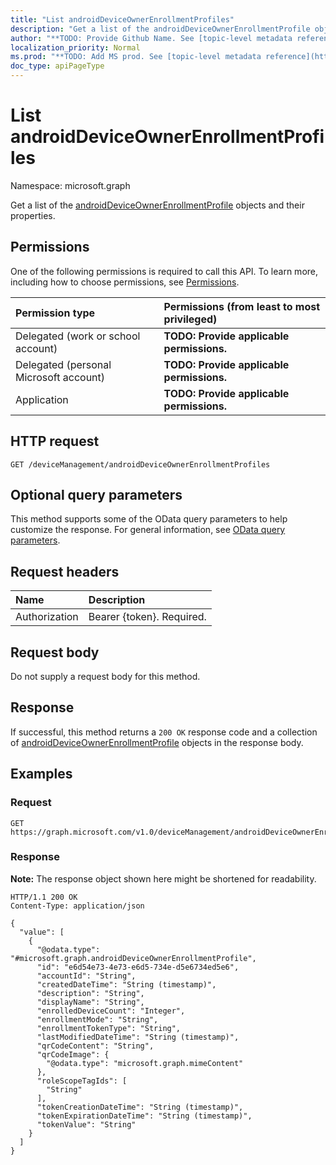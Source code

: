 ```yaml
---
title: "List androidDeviceOwnerEnrollmentProfiles"
description: "Get a list of the androidDeviceOwnerEnrollmentProfile objects and their properties."
author: "**TODO: Provide Github Name. See [topic-level metadata reference](https://msgo.azurewebsites.net/add/document/guidelines/metadata.html#topic-level-metadata)**"
localization_priority: Normal
ms.prod: "**TODO: Add MS prod. See [topic-level metadata reference](https://msgo.azurewebsites.net/add/document/guidelines/metadata.html#topic-level-metadata)**"
doc_type: apiPageType
---
```


# List androidDeviceOwnerEnrollmentProfiles
Namespace: microsoft.graph



Get a list of the [androidDeviceOwnerEnrollmentProfile](../resources/androiddeviceownerenrollmentprofile.md) objects and their properties.

## Permissions
One of the following permissions is required to call this API. To learn more, including how to choose permissions, see [Permissions](/graph/permissions-reference).

|Permission type|Permissions (from least to most privileged)|
|:---|:---|
|Delegated (work or school account)|**TODO: Provide applicable permissions.**|
|Delegated (personal Microsoft account)|**TODO: Provide applicable permissions.**|
|Application|**TODO: Provide applicable permissions.**|

## HTTP request

<!-- {
  "blockType": "ignored"
}
-->
``` http
GET /deviceManagement/androidDeviceOwnerEnrollmentProfiles
```

## Optional query parameters
This method supports some of the OData query parameters to help customize the response. For general information, see [OData query parameters](/graph/query-parameters).

## Request headers
|Name|Description|
|:---|:---|
|Authorization|Bearer {token}. Required.|

## Request body
Do not supply a request body for this method.

## Response

If successful, this method returns a `200 OK` response code and a collection of [androidDeviceOwnerEnrollmentProfile](../resources/androiddeviceownerenrollmentprofile.md) objects in the response body.

## Examples

### Request
<!-- {
  "blockType": "request",
  "name": "list_androiddeviceownerenrollmentprofile"
}
-->
``` http
GET https://graph.microsoft.com/v1.0/deviceManagement/androidDeviceOwnerEnrollmentProfiles
```


### Response
**Note:** The response object shown here might be shortened for readability.
<!-- {
  "blockType": "response",
  "truncated": true,
  "@odata.type": "Collection(microsoft.graph.androidDeviceOwnerEnrollmentProfile)"
}
-->
``` http
HTTP/1.1 200 OK
Content-Type: application/json

{
  "value": [
    {
      "@odata.type": "#microsoft.graph.androidDeviceOwnerEnrollmentProfile",
      "id": "e6d54e73-4e73-e6d5-734e-d5e6734ed5e6",
      "accountId": "String",
      "createdDateTime": "String (timestamp)",
      "description": "String",
      "displayName": "String",
      "enrolledDeviceCount": "Integer",
      "enrollmentMode": "String",
      "enrollmentTokenType": "String",
      "lastModifiedDateTime": "String (timestamp)",
      "qrCodeContent": "String",
      "qrCodeImage": {
        "@odata.type": "microsoft.graph.mimeContent"
      },
      "roleScopeTagIds": [
        "String"
      ],
      "tokenCreationDateTime": "String (timestamp)",
      "tokenExpirationDateTime": "String (timestamp)",
      "tokenValue": "String"
    }
  ]
}
```

